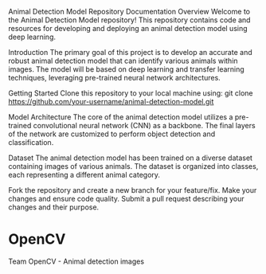 Animal Detection Model Repository Documentation
Overview
Welcome to the Animal Detection Model repository! This repository contains code and resources for developing and deploying an animal
detection model using deep learning.

Introduction
The primary goal of this project is to develop an accurate and robust animal detection model that can identify various animals within images.
The model will be based on deep learning and transfer learning techniques, leveraging pre-trained neural network architectures.

Getting Started
Clone this repository to your local machine using: git clone https://github.com/your-username/animal-detection-model.git

Model Architecture
The core of the animal detection model utilizes a pre-trained convolutional neural network (CNN) as a backbone. 
The final layers of the network are customized to perform object detection and classification.

Dataset
The animal detection model has been trained on a diverse dataset containing images of various animals. 
The dataset is organized into classes, each representing a different animal category.


Fork the repository and create a new branch for your feature/fix.
Make your changes and ensure code quality.
Submit a pull request describing your changes and their purpose.


# OpenCV
Team OpenCV - Animal detection images
